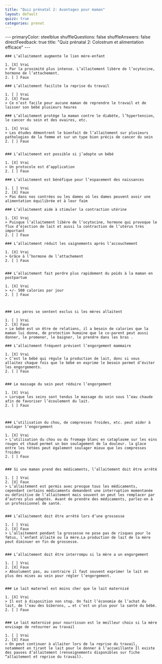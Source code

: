 ```yaml
---
title: "Quiz prénatal 2: Avantages pour maman"
layout: default
quizz: true
categories: prenat
--- 
```

<div class="quizdown">
    ---
    primaryColor: steelblue
    shuffleQuestions: false
    shuffleAnswers: false
    directFeedback: true
    title: "Quiz prénatal 2: Colostrum et alimentation efficace"
    ---

    ### L’allaitement augmente le lien mère-enfant
    
    1. [X] Vrai
    > Par la proximité plus intense. L’allaitement libère de l’ocytocine, hormone de l’attachement. 
    2. [ ] Faux

    ### L’allaitement facilite la reprise du travail
    
    1. [ ] Vrai
    2. [X] Faux
    > Ce n’est facile pour aucune maman de reprendre le travail et de laisser son bébé plusieurs heures
    
    ### L’allaitement protège la maman contre le diabète, l’hypertension, le cancer du sein et des ovaires, etc.
    
    1. [X] Vrai
    > Les études démontrent le bienfait de l’allaitement sur plusieurs pathologies de la femme et sur un type bien précis de cancer du sein
    2. [ ] Faux


    ### L’allaitement est possible si j’adopte un bébé
    
    1. [X] Vrai
    > Un protocole est d’application
    2. [ ] Faux

    ### L’allaitement est bénéfique pour l’espacement des naissances

    1. [ ] Vrai
    2. [X] Faux
    > Pas dans nos contrées ou les dames où les dames peuvent avoir une alimentation équilibrée et à leur faim
    
    ### L’allaitement aide à stimuler la contraction utérine 
    
    1. [X] Vrai
    > Puisque l’allaitement libère de l’ocytocine, hormone qui provoque le flux d’éjection de lait et aussi la contraction de l’utérus très important
    2. [ ] Faux

    ### L’allaitement réduit les saignements après l’accouchement
    
    1. [X] Vrai
    > Grâce à l’hormone de l’attachement
    2. [ ] Faux


    ### L’allaitement fait perdre plus rapidement du poids à la maman en postpartum 
    
    1. [X] Vrai
    > +/- 500 calories par jour
    2. [ ] Faux


    
    ### Les pères se sentent exclus si les mères allaitent 
    
    1. [ ] Vrai
    2. [X] Faux
    > Le bébé est un être de relations, il a besoin de calories que la maman lui donne, de protection humaine que le co-parent peut aussi donner, le promener, le baigner, le prendre dans les bras .

    ### L’allaitement fréquent prévient l’engorgement mammaire
    
    1. [X] Vrai
    > C’est le bébé qui régule la production de lait, donc si vous allaitez chaque fois que le bébé en exprime le besoin permet d’éviter les engorgements.
    2. [ ] Faux


    ### Le massage du sein peut réduire l’engorgement 
    
    1. [X] Vrai
    > Lorsque les seins sont tendus le massage du sein sous l’eau chaude afin de favoriser l’écoulement du lait.    
    2. [ ] Faux


    
    ### L’utilisation du chou, de compresses froides, etc. peut aider à soulager l’engorgement
    
    1. [X] Vrai
    > L’utilisation du chou ou du fromage blanc en cataplasme sur les eins rouges et chaud permet un bon soulagement de la douleur. la glace entre les tétées peut également soulager mieux que les compresses froides
    2. [ ] Faux

    
    ### Si une maman prend des médicaments, l’allaitement doit être arrêté
        
    1. [ ] Vrai
    2. [X] Faux
    > L’allaitement est permis avec presque tous les médicaments, cependant certains médicaments demandent une interruption momentanée ou définitive de l’allaitement mais souvent on peut les remplacer par d’autres plus adaptés. Avant de prendre des médicaments, parlez-en à un professionnel de santé.

    
    ### L’allaitement doit être arrêté lors d’une grossesse
    
    1. [ ] Vrai
    2. [X] Faux
    > L’allaitement pendant la grossesse ne pose pas de risques pour le fœtus, l’enfant allaité ou la mère.La production de lait de la mère peut diminuer en fin de grossesse.

    
    ### L’allaitement doit être interrompu si la mère a un engorgement
    
    1. [ ] Vrai
    2. [X] Faux
    > Absolument pas, au contraire il faut souvent exprimer le lait en plus des mises au sein pour régler l’engorgement.

    
    ### Le lait maternel est moins cher que le lait maternisé
    
    1. [X] Vrai
    > Il est à disposition non stop. On fait l’économie de l’achat du lait, de l’eau des biberons, … et c’est un plus pour la santé du bébé.    
    2. [ ] Faux


    ### Le lait maternisé pour nourrisson est le meilleur choix si la mère envisage de retourner au travail
    
    1. [ ] Vrai
    2. [X] Faux
    > On peut continuer à allaiter lors de la reprise du travail, notamment en tirant le lait pour le donner à l’accueillante Il existe des pauses d’allaitement (renseignements disponibles sur fiche “allaitement et reprise du travail).
</div>
